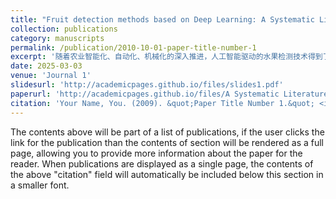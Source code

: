 ```yaml
---
title: "Fruit detection methods based on Deep Learning: A Systematic Literature Review"
collection: publications
category: manuscripts
permalink: /publication/2010-10-01-paper-title-number-1
excerpt: '随着农业智能化、自动化、机械化的深入推进，人工智能驱动的水果检测技术得到了迅速发展。水果目标检测作为农业计算机视觉领域的一项重要任务，面临着诸多挑战。本文系统回顾了该领域的最新突破和代表性研究。在深入分析现有研究的基础上，本文将水果目标检测的深度学习模型分为四种不同的场景：小样本检测（解决数据采集挑战和高标注成本）、复杂场景检测（处理重叠、遮挡和光照变化环境中的检测问题）、小目标场景（增强模型识别低像素、密集目标的能力）和实时场景（开发轻量级检测算法以提高推理速度）。总结了各场景下的创新技术方案和检测性能，分析了水果检测的最新进展，为该领域的技术创新提供了有价值的支持和参考。'
date: 2025-03-03
venue: 'Journal 1'
slidesurl: 'http://academicpages.github.io/files/slides1.pdf'
paperurl: 'http://academicpages.github.io/files/A Systematic Literature Review.pdf'
citation: 'Your Name, You. (2009). &quot;Paper Title Number 1.&quot; <i>Journal 1</i>. 1(1).'
---
```


The contents above will be part of a list of publications, if the user clicks the link for the publication than the contents of section will be rendered as a full page, allowing you to provide more information about the paper for the reader. When publications are displayed as a single page, the contents of the above "citation" field will automatically be included below this section in a smaller font.
